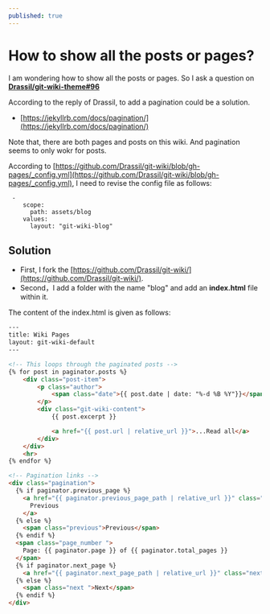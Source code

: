 ```yaml
---
published: true
---
```


# How to show all the posts or pages?

I am wondering how to show all the posts or pages. So I ask a question on **[Drassil/git-wiki-theme#96](https://github.com/Drassil/git-wiki-theme/issues/96)**


According to the reply of Drassil, to add a pagination could be a solution. 
- [https://jekyllrb.com/docs/pagination/](https://jekyllrb.com/docs/pagination/)

Note that, there are both pages and posts on this wiki. And pagination seems to only wokr for posts.

According to [https://github.com/Drassil/git-wiki/blob/gh-pages/_config.yml](https://github.com/Drassil/git-wiki/blob/gh-pages/_config.yml), I need to revise the config file as follows:

```jekyll
 -
    scope:
      path: assets/blog
    values:
      layout: "git-wiki-blog"
```

## Solution

- First, I fork the [https://github.com/Drassil/git-wiki/](https://github.com/Drassil/git-wiki/). 
- Second，I add a folder with the name "blog" and add an **index.html** file within it. 

The content of the index.html is given as follows:


```html
---
title: Wiki Pages
layout: git-wiki-default
---

<!-- This loops through the paginated posts -->
{% for post in paginator.posts %}
    <div class="post-item">
        <p class="author">
            <span class="date">{{ post.date | date: "%-d %B %Y"}}</span>
        </p>
        <div class="git-wiki-content">
            {{ post.excerpt }}

            <a href="{{ post.url | relative_url }}">...Read all</a>
        </div>
    </div>
    <hr>
{% endfor %}

<!-- Pagination links -->
<div class="pagination">
  {% if paginator.previous_page %}
    <a href="{{ paginator.previous_page_path | relative_url }}" class="previous">
      Previous
    </a>
  {% else %}
    <span class="previous">Previous</span>
  {% endif %}
  <span class="page_number ">
    Page: {{ paginator.page }} of {{ paginator.total_pages }}
  </span>
  {% if paginator.next_page %}
    <a href="{{ paginator.next_page_path | relative_url }}" class="next">Next</a>
  {% else %}
    <span class="next ">Next</span>
  {% endif %}
</div>
```
